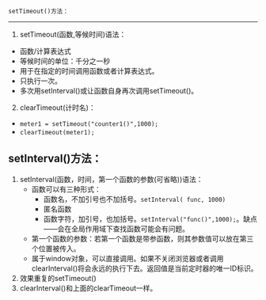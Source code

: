 
    setTimeout()方法：
---

 1. setTimeout(函数,等候时间)语法：

   -  函数/计算表达式
   -  等候时间的单位：千分之一秒
   -  用于在指定的时间调用函数或者计算表达式。
   -  只执行一次。
   -  多次用setInterval()或让函数自身再次调用setTimeout()。

 2. clearTimeout(计时名)：

   - `meter1 = setTimeout("counter1()",1000);`
   - `clearTimeout(meter1);`


setInterval()方法：
---

 1. setInterval(函数，时间，第一个函数的参数(可省略))语法：
    - 函数可以有三种形式：
      - 函数名，不加引号也不加括号。`setInterval( func, 1000)`
      - 匿名函数
      - 函数字符，加引号，也加括号。`setInterval("func()",1000);`。缺点——会在全局作用域下查找函数可能会有问题。
    - 第一个函数的参数：若第一个函数是带参函数，则其参数值可以放在第三个位置被传入。
    - 属于window对象，可以直接调用。如果不关闭浏览器或者调用clearInterval()将会永远的执行下去。返回值是当前定时器的唯一ID标识。
 2. 效果重复的setTimeout()
 3. clearInterval()和上面的clearTimeout一样。
